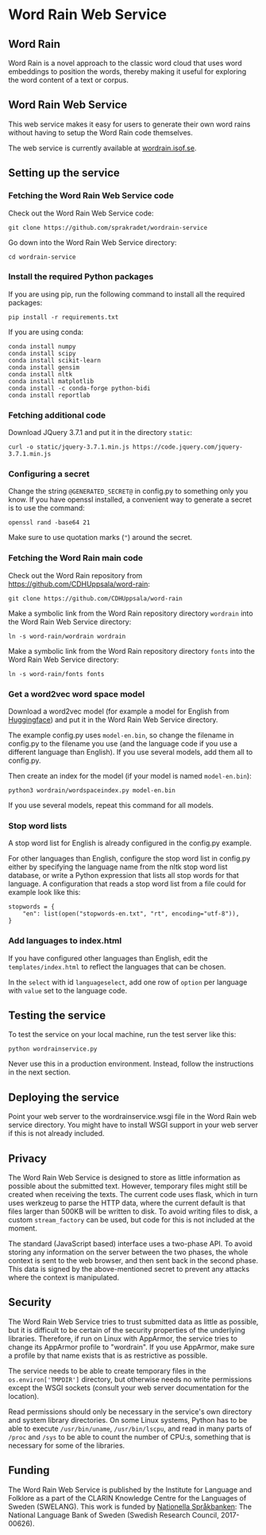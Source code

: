 Word Rain Web Service
=====================

Word Rain
---------

Word Rain is a novel approach to the classic word cloud that uses word
embeddings to position the words, thereby making it useful for
exploring the word content of a text or corpus.


Word Rain Web Service
---------------------

This web service makes it easy for users to generate their own word
rains without having to setup the Word Rain code themselves.

The web service is currently available at [wordrain.isof.se](https://wordrain.isof.se).


Setting up the service
----------------------

### Fetching the Word Rain Web Service code

Check out the Word Rain Web Service code:

`git clone https://github.com/sprakradet/wordrain-service`

Go down into the Word Rain Web Service directory:

`cd wordrain-service`

### Install the required Python packages

If you are using pip, run the following command to install all the
required packages:

```
pip install -r requirements.txt
```

If you are using conda:

```
conda install numpy
conda install scipy
conda install scikit-learn
conda install gensim
conda install nltk
conda install matplotlib
conda install -c conda-forge python-bidi
conda install reportlab
```


### Fetching additional code

Download JQuery 3.7.1 and put it in the directory `static`:

`curl -o static/jquery-3.7.1.min.js https://code.jquery.com/jquery-3.7.1.min.js`

### Configuring a secret

Change the string `@GENERATED_SECRET@` in config.py to something only
you know. If you have openssl installed, a convenient way to generate
a secret is to use the command:

`openssl rand -base64 21`

Make sure to use quotation marks (`"`) around the secret.

### Fetching the Word Rain main code

Check out the Word Rain repository from
https://github.com/CDHUppsala/word-rain:

```
git clone https://github.com/CDHUppsala/word-rain
```

Make a symbolic link from the Word Rain repository directory
`wordrain` into the Word Rain Web Service directory:

```
ln -s word-rain/wordrain wordrain
```


Make a symbolic link from the Word Rain repository directory `fonts`
into the Word Rain Web Service directory:

```
ln -s word-rain/fonts fonts
```


### Get a word2vec word space model

Download a word2vec model (for example a model for English from
[Huggingface](https://huggingface.co/fse/word2vec-google-news-300))
and put it in the Word Rain Web Service directory.

The example config.py uses `model-en.bin`, so change the filename in
config.py to the filename you use (and the language code if you use a
different language than English). If you use several models, add them
all to config.py.

Then create an index for the model (if your model is named `model-en.bin`):

```
python3 wordrain/wordspaceindex.py model-en.bin
```

If you use several models, repeat this command for all models.

### Stop word lists

A stop word list for English is already configured in the config.py
example.

For other languages than English, configure the stop word list in
config.py either by specifying the language name from the nltk stop
word list database, or write a Python expression that lists all stop
words for that language. A configuration that reads a stop
word list from a file could for example look like this:

```
stopwords = {
    "en": list(open("stopwords-en.txt", "rt", encoding="utf-8")),
}
```

### Add languages to index.html

If you have configured other languages than English, edit the
`templates/index.html` to reflect the languages that can be chosen.

In the `select` with id `languageselect`, add one row of `option` per
language with `value` set to the language code.


Testing the service
-------------------

To test the service on your local machine, run the test server like
this:

```
python wordrainservice.py
```

Never use this in a production environment. Instead, follow the
instructions in the next section.


Deploying the service
---------------------

Point your web server to the wordrainservice.wsgi file in the Word
Rain web service directory. You might have to install WSGI support in
your web server if this is not already included.


Privacy
-------

The Word Rain Web Service is designed to store as little information
as possible about the submitted text. However, temporary files might
still be created when receiving the texts. The current code uses
flask, which in turn uses werkzeug to parse the HTTP data, where the
current default is that files larger than 500KB will be written to
disk. To avoid writing files to disk, a custom `stream_factory` can be
used, but code for this is not included at the moment.

The standard (JavaScript based) interface uses a two-phase API. To
avoid storing any information on the server between the two phases,
the whole context is sent to the web browser, and then sent back in
the second phase. This data is signed by the above-mentioned secret to
prevent any attacks where the context is manipulated.


Security
--------

The Word Rain Web Service tries to trust submitted data as little as
possible, but it is difficult to be certain of the security properties
of the underlying libraries. Therefore, if run on Linux with AppArmor,
the service tries to change its AppArmor profile to "wordrain". If you
use AppArmor, make sure a profile by that name exists that is as
restrictive as possible.

The service needs to be able to create
temporary files in the `os.environ['TMPDIR']` directory, but otherwise
needs no write permissions except the WSGI sockets (consult your web
server documentation for the location).

Read permissions should only be necessary in the service's own
directory and system library directories. On some Linux systems,
Python has to be able to execute `/usr/bin/uname`, `/usr/bin/lscpu`,
and read in many parts of `/proc` and `/sys` to be able to count the number of
CPU:s, something that is necessary for some of the libraries.


Funding
-------

The Word Rain Web Service is published by the Institute for Language
and Folklore as a part of the CLARIN Knowledge Centre for the
Languages of Sweden (SWELANG). This work is funded by [Nationella Språkbanken](https://www.sprakbanken.se): The National Language Bank of Sweden (Swedish Research Council, 2017-00626).
